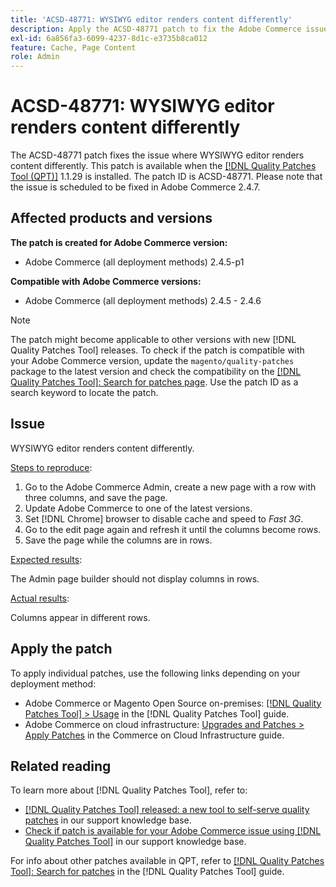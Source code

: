 ```yaml
---
title: 'ACSD-48771: WYSIWYG editor renders content differently'
description: Apply the ACSD-48771 patch to fix the Adobe Commerce issue where WYSIWYG editor renders content differently.
exl-id: 6a856fa3-6099-4237-8d1c-e3735b8ca012
feature: Cache, Page Content
role: Admin
---
```

# ACSD-48771: WYSIWYG editor renders content differently

The ACSD-48771 patch fixes the issue where WYSIWYG editor renders content differently. This patch is available when the [[!DNL Quality Patches Tool (QPT)]](/help/announcements/adobe-commerce-announcements/magento-quality-patches-released-new-tool-to-self-serve-quality-patches.md) 1.1.29 is installed. The patch ID is ACSD-48771. Please note that the issue is scheduled to be fixed in Adobe Commerce 2.4.7.

## Affected products and versions

**The patch is created for Adobe Commerce version:**

* Adobe Commerce (all deployment methods) 2.4.5-p1

**Compatible with Adobe Commerce versions:**

* Adobe Commerce (all deployment methods) 2.4.5 - 2.4.6

>[!NOTE]
>
>The patch might become applicable to other versions with new [!DNL Quality Patches Tool] releases. To check if the patch is compatible with your Adobe Commerce version, update the `magento/quality-patches` package to the latest version and check the compatibility on the [[!DNL Quality Patches Tool]: Search for patches page](https://experienceleague.adobe.com/tools/commerce-quality-patches/index.html). Use the patch ID as a search keyword to locate the patch.

## Issue

WYSIWYG editor renders content differently.

<u>Steps to reproduce</u>:

1. Go to the Adobe Commerce Admin, create a new page with a row with three columns, and save the page.
1. Update Adobe Commerce to one of the latest versions.
1. Set [!DNL Chrome] browser to disable cache and speed to *Fast 3G*.
1. Go to the edit page again and refresh it until the columns become rows.
1. Save the page while the columns are in rows.

<u>Expected results</u>:

The Admin page builder should not display columns in rows.

<u>Actual results</u>:

Columns appear in different rows.

## Apply the patch

To apply individual patches, use the following links depending on your deployment method:

* Adobe Commerce or Magento Open Source on-premises: [[!DNL Quality Patches Tool] > Usage](https://experienceleague.adobe.com/docs/commerce-operations/tools/quality-patches-tool/usage.html) in the [!DNL Quality Patches Tool] guide.
* Adobe Commerce on cloud infrastructure: [Upgrades and Patches > Apply Patches](https://experienceleague.adobe.com/docs/commerce-cloud-service/user-guide/develop/upgrade/apply-patches.html) in the Commerce on Cloud Infrastructure guide.

## Related reading

To learn more about [!DNL Quality Patches Tool], refer to:

* [[!DNL Quality Patches Tool] released: a new tool to self-serve quality patches](/help/announcements/adobe-commerce-announcements/magento-quality-patches-released-new-tool-to-self-serve-quality-patches.md) in our support knowledge base.
* [Check if patch is available for your Adobe Commerce issue using [!DNL Quality Patches Tool]](/help/support-tools/patches-available-in-qpt-tool/check-patch-for-magento-issue-with-magento-quality-patches.md) in our support knowledge base.

For info about other patches available in QPT, refer to [[!DNL Quality Patches Tool]: Search for patches](https://experienceleague.adobe.com/tools/commerce-quality-patches/index.html) in the [!DNL Quality Patches Tool] guide.
